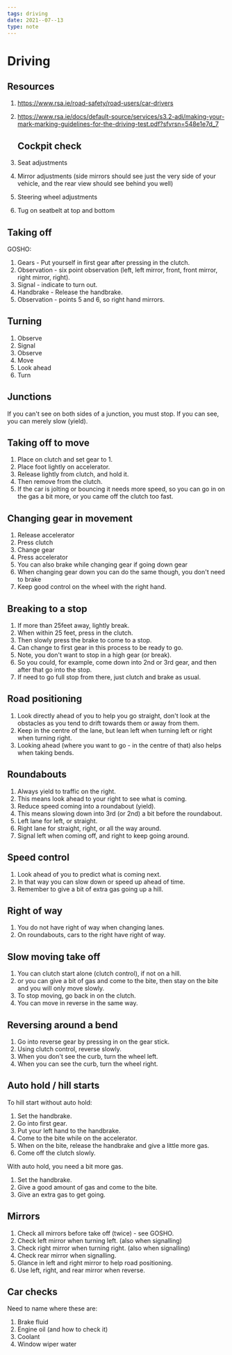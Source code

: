 ```yaml
---
tags: driving
date: 2021--07--13
type: note
---
```

# Driving

## Resources

1. https://www.rsa.ie/road-safety/road-users/car-drivers
2. https://www.rsa.ie/docs/default-source/services/s3.2-adi/making-your-mark-marking-guidelines-for-the-driving-test.pdf?sfvrsn=548e1e7d_7

   ## Cockpit check

1. Seat adjustments
2. Mirror adjustments (side mirrors should see just the very side of your vehicle, and the rear view should see behind you well)
3. Steering wheel adjustments
4. Tug on seatbelt at top and bottom

## Taking off

GOSHO:

1. Gears - Put yourself in first gear after pressing in the clutch.
2. Observation - six point observation (left, left mirror, front, front mirror, right mirror, right).
3. Signal - indicate to turn out.
4. Handbrake - Release the handbrake.
5. Observation - points 5 and 6, so right hand mirrors.

## Turning

1. Observe
2. Signal
3. Observe
4. Move
5. Look ahead
6. Turn

## Junctions

If you can't see on both sides of a junction, you must stop.
If you can see, you can merely slow (yield).

## Taking off to move

1. Place on clutch and set gear to 1.
2. Place foot lightly on accelerator.
3. Release lightly from clutch, and hold it.
4. Then remove from the clutch.
5. If the car is jolting or bouncing it needs more speed, so you can go in on the gas a bit more, or you came off the clutch too fast.

## Changing gear in movement

1. Release accelerator
2. Press clutch
3. Change gear
4. Press accelerator
5. You can also brake while changing gear if going down gear
6. When changing gear down you can do the same though, you don't need to brake
7. Keep good control on the wheel with the right hand.

## Breaking to a stop

1. If more than 25feet away, lightly break.
2. When within 25 feet, press in the clutch.
3. Then slowly press the brake to come to a stop.
4. Can change to first gear in this process to be ready to go.
5. Note, you don't want to stop in a high gear (or break).
6. So you could, for example, come down into 2nd or 3rd gear, and then after that go into the stop.
7. If need to go full stop from there, just clutch and brake as usual.

## Road positioning

1. Look directly ahead of you to help you go straight, don't look at the obstacles as you tend to drift towards them or away from them.
2. Keep in the centre of the lane, but lean left when turning left or right when turning right.
3. Looking ahead (where you want to go - in the centre of that) also helps when taking bends.

## Roundabouts

1. Always yield to traffic on the right.
2. This means look ahead to your right to see what is coming.
3. Reduce speed coming into a roundabout (yield).
4. This means slowing down into 3rd (or 2nd) a bit before the roundabout.
5. Left lane for left, or straight.
6. Right lane for straight, right, or all the way around.
7. Signal left when coming off, and right to keep going around.

## Speed control

1. Look ahead of you to predict what is coming next.
2. In that way you can slow down or speed up ahead of time.
3. Remember to give a bit of extra gas going up a hill.

## Right of way

1. You do not have right of way when changing lanes.
2. On roundabouts, cars to the right have right of way.

## Slow moving take off

1. You can clutch start alone (clutch control), if not on a hill.
2. or you can give a bit of gas and come to the bite, then stay on the bite and you will only move slowly.
3. To stop moving, go back in on the clutch.
4. You can move in reverse in the same way.

## Reversing around a bend

1. Go into reverse gear by pressing in on the gear stick.
2. Using clutch control, reverse slowly.
3. When you don't see the curb, turn the wheel left.
4. When you can see the curb, turn the wheel right.

## Auto hold / hill starts

To hill start without auto hold:

1. Set the handbrake.
2. Go into first gear.
3. Put your left hand to the handbrake.
4. Come to the bite while on the accelerator.
5. When on the bite, release the handbrake and give a little more gas.
6. Come off the clutch slowly.

With auto hold, you need a bit more gas.

1. Set the handbrake.
2. Give a good amount of gas and come to the bite.
3. Give an extra gas to get going.

## Mirrors

1. Check all mirrors before take off (twice) - see GOSHO.
2. Check left mirror when turning left. (also when signalling)
3. Check right mirror when turning right. (also when signalling)
4. Check rear mirror when signalling.
5. Glance in left and right mirror to help road positioning.
6. Use left, right, and rear mirror when reverse.

## Car checks

Need to name where these are:

1. Brake fluid
2. Engine oil (and how to check it)
3. Coolant
4. Window wiper water